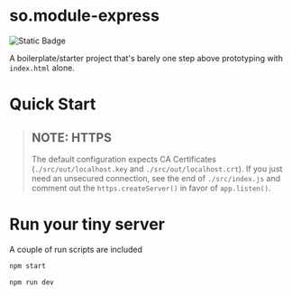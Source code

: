 # so.module-express

![Static Badge](https://img.shields.io/badge/Start-Out-blue)

A boilerplate/starter project that's barely one step above prototyping with `index.html` alone.

# Quick Start

> ## NOTE: HTTPS
> The default configuration expects CA Certificates (`./src/out/localhost.key` and `./src/out/localhost.crt`). If you just need
> an unsecured connection, see the end of `./src/index.js` and comment out the `https.createServer()` in favor of `app.listen()`.

# Run your tiny server

A couple of run scripts are included

```bash
npm start
```

```bash
npm run dev
```
